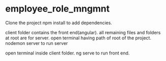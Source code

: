 # employee_role_mngmnt

Clone the project
npm install to add dependencies.

client folder contains the front end(angular).
all remaining files and folders at root are for server.
open terminal having path of root of the project.
nodemon server to run server

open terminal inside client folder.
ng serve to run front end.

